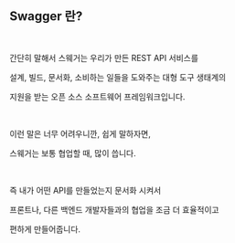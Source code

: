 ## Swagger 란?

​

간단히 말해서 스웨거는 우리가 만든 REST API 서비스를

설계, 빌드, 문서화, 소비하는 일들을 도와주는 대형 도구 생태계의

지원을 받는 오픈 소스 소프트웨어 프레임워크입니다.

​

이런 말은 너무 어려우니깐, 쉽게 말하자면,

스웨거는 보통 협업할 때, 많이 씁니다.

​

즉 내가 어떤 API를 만들었는지 문서화 시켜서

프론트나, 다른 백엔드 개발자들과의 협업을 조금 더 효율적이고

편하게 만들어줍니다.
